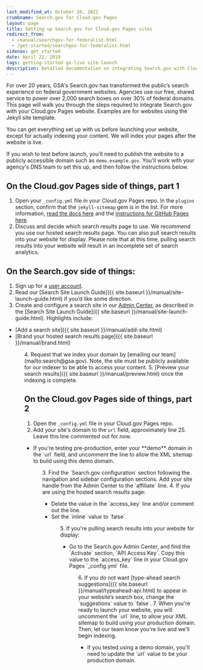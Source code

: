 ```yaml
---
last_modified_at: October 28, 2022
crumbname: Search.gov for Cloud.gov Pages
layout: page
title: Setting up Search.gov for Cloud.gov Pages sites
redirect_from:
  - /manual/searchgov-for-federalist.html
  - /get-started/searchgov-for-federalist.html
sidenav: get_started
date: April 22, 2019
tags: getting-started go-live site-launch
description: Detailed documentation on integrating Search.gov with Cloud.gov Pages websites.
---
```

For over 20 years, GSA's Search.gov has transformed the public’s search experience on federal government websites. Agencies use our free, shared service to power over 2,000 search boxes on over 30% of federal domains. This page will walk you through the steps required to integrate Search.gov with your Cloud.gov Pages website. Examples are for websites using the Jekyll site template.

You can get everything set up with us before launching your website, except for actually indexing your content. We will index your pages after the website is live.

If you wish to test before launch, you'll need to publish the website to a publicly accessible domain such as `demo.example.gov`. You'll work with your agency's DNS team to set this up, and then follow the instructions below.

## On the Cloud.gov Pages side of things, part 1

1. Open your `_config.yml` file in your Cloud.gov Pages repo. In the `plugins` section, confirm that the `jekyll-sitemap` gem is in the list. For more information, [read the docs here](https://github.com/jekyll/jekyll-sitemap) and the [instructions for GitHub Pages here](https://help.github.com/en/articles/sitemaps-for-github-pages).
2. Discuss and decide which search results page to use. We recommend you use our hosted search results page. You can also pull search results into your website for display. Please note that at this time, pulling search results into your website will result in an incomplete set of search analytics.

## On the Search.gov side of things:

1. Sign up for a [user account](https://search.usa.gov/signup).
2. Read our [Search Site Launch Guide]({{ site.baseurl }}/manual/site-launch-guide.html) if you’d like some direction.
3. Create and configure a search site in our [Admin Center](https://search.usa.gov/sites), as described in the [Search Site Launch Guide]({{ site.baseurl }}/manual/site-launch-guide.html). Highlights include:<br />
<ul>
<li>[Add a search site]({{ site.baseurl }}/manual/add-site.html)</li>
<li>[Brand your hosted search results page]({{ site.baseurl }}/manual/brand.html)</li>
<ul>
4. Request that we index your domain by [emailing our team](mailto:search@gsa.gov). Note, the site must be publicly available for our indexer to be able to access your content.
5. [Preview your search results]({{ site.baseurl }}/manual/preview.html) once the indexing is complete.

## On the Cloud.gov Pages side of things, part 2

1. Open the `_config.yml` file in your Cloud.gov Pages repo.
2. Add your site's domain to the `url` field, approximately line 25. Leave this line commented out for now.<br />
<ul>
<li>If you're testing pre-production, enter your **demo** domain in the `url` field, and uncomment the line to allow the XML sitemap to build using this demo domain.</li>
<ul>
3. Find the `Search.gov configuration` section following the navigation and sidebar configuration sections. Add your site handle from the Admin Center to the `affiliate` line.
4. If you are using the hosted search results page:<br />
<ul>
<li>Delete the value in the `access_key` line and/or comment out the line.</li>
<li>Set the `inline` value to `false`.</li>
<ul>
5. If you're pulling search results into your website for display:<br />
<ul>
<li>Go to the Search.gov Admin Center, and find the `Activate` section, `API Access Key`. Copy this value to the `access_key` line in your Cloud.gov Pages `_config.yml` file.</li>
<ul>
6. If you do not want [type-ahead search suggestions]({{ site.baseurl }}/manual/typeahead-api.html) to appear in your website’s search box, change the `suggestions` value to `false`.
7. When you're ready to launch your website, you will uncomment  the `url` line, to allow your XML sitemap to build using your production domain. Then, let our team know you're live and we'll begin indexing.<br />
<ul>
<li>If you tested using a demo domain, you'll need to update the `url` value to be your production domain.</li>
<ul>
